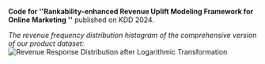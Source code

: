 **Code for ''Rankability-enhanced Revenue Uplift Modeling Framework for Online Marketing ''** published on KDD 2024.

*The revenue frequency distribution histogram of the comprehensive version of our product dataset:*
![Revenue Response Distribution after Logarithmic Transformation](https://github.com/hebowei2000/revenue_uplift/blob/main/revenue%20response%20distribution%20after%20logarithmic%20transformation.jpg)

